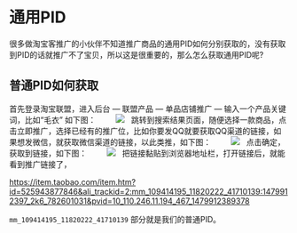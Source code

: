 # 通用PID

很多做淘宝客推广的小伙伴不知道推广商品的通用PID如何分别获取的，没有获取到PID的话就推广不了宝贝，所以这是很重要的，那么怎么获取通用PID呢?

## 普通PID如何获取

首先登录淘宝联盟，进入后台 — 联盟产品 — 单品店铺推广 — 输入一个产品关键词，比如“毛衣” 如下图：
　　
![](http://upload-images.jianshu.io/upload_images/223142-ba74aac3a5531690.jpg?imageMogr2/auto-orient/strip%7CimageView2/2/w/1240)
 
跳转到搜索结果页面，随便选择一款商品，点击立即推广，选择已经有的推广位，比如你要发QQ就要获取QQ渠道的链接，如果想发微信，就获取微信渠道的链接，以此类推，如下图：
　　
![](http://upload-images.jianshu.io/upload_images/223142-767b21897fc7e812.jpg?imageMogr2/auto-orient/strip%7CimageView2/2/w/1240)
 
点击确定，获取到链接，如下图：
　　
![](http://upload-images.jianshu.io/upload_images/223142-8b40173af9cc2fbf.jpg?imageMogr2/auto-orient/strip%7CimageView2/2/w/1240)
 
把链接黏贴到浏览器地址栏，打开链接后，就能看到推广链接了，

https://item.taobao.com/item.htm?id=525943877846&ali_trackid=2:mm_109414195_11820222_41710139:1479912397_2k6_782601031&pvid=10_110.246.11.194_467_1479912389378

`mm_109414195_11820222_41710139` 部分就是我们的普通PID。
